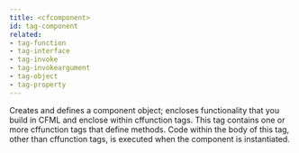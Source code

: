 ```yaml
---
title: <cfcomponent>
id: tag-component
related:
- tag-function
- tag-interface
- tag-invoke
- tag-invokeargument
- tag-object
- tag-property
---
```


Creates and defines a component object; encloses functionality that you build in CFML and enclose within cffunction tags. This tag contains one or more cffunction tags that define methods. Code within the body of this tag, other than cffunction tags, is executed when the component is instantiated.
